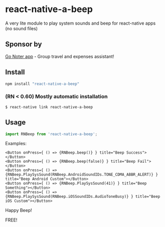 # react-native-a-beep
A very lite module to play system sounds and beep for react-native apps (no sound files)

## Sponsor by
[Go Noter app](https://gonoter.com "Go Noter - Group travel asssistant") - Group travel and expenses assistant!
## Install
```javascript
npm install "react-native-a-beep"
```
### (RN < 0.60) Mostly automatic installation

`$ react-native link react-native-a-beep`
## Usage

```javascript
import RNBeep from 'react-native-a-beep';
```
Examples:
```
<Button onPress={ () => {RNBeep.beep()} } title="Beep Success"></Button>
<Button onPress={ () => {RNBeep.beep(false)} } title="Beep Fail"></Button>
<Button onPress={ () => {RNBeep.PlaySysSound(RNBeep.AndroidSoundIDs.TONE_CDMA_ABBR_ALERT)} } title="Beep Android Custom"></Button>
<Button onPress={ () => {RNBeep.PlaySysSound(41)} } title="Beep Something"></Button>
<Button onPress={ () => {RNBeep.PlaySysSound(RNBeep.iOSSoundIDs.AudioToneBusy)} } title="Beep iOS Custom"></Button>
```

Happy Beep!

FREE!